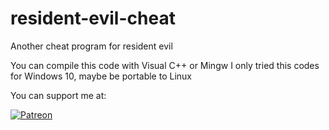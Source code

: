 # resident-evil-cheat
Another cheat program for resident evil 

You can compile this code with Visual C++ or Mingw
I only tried this codes for Windows 10, maybe be portable to Linux

You can support me at:

[![Patreon](https://user-images.githubusercontent.com/18588598/231018918-a76f9295-f8e7-4a3b-af58-85f59ea76cee.jpg)](https://patreon.com/CarlosPinedaResidentEvilCheat)
